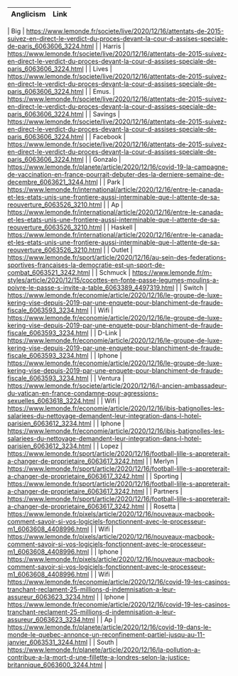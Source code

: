 | Anglicism | Link |
|-----------|------|

| Big | https://www.lemonde.fr/societe/live/2020/12/16/attentats-de-2015-suivez-en-direct-le-verdict-du-proces-devant-la-cour-d-assises-speciale-de-paris_6063606_3224.html |
| Harris | https://www.lemonde.fr/societe/live/2020/12/16/attentats-de-2015-suivez-en-direct-le-verdict-du-proces-devant-la-cour-d-assises-speciale-de-paris_6063606_3224.html |
| Lives | https://www.lemonde.fr/societe/live/2020/12/16/attentats-de-2015-suivez-en-direct-le-verdict-du-proces-devant-la-cour-d-assises-speciale-de-paris_6063606_3224.html |
| Emus. | https://www.lemonde.fr/societe/live/2020/12/16/attentats-de-2015-suivez-en-direct-le-verdict-du-proces-devant-la-cour-d-assises-speciale-de-paris_6063606_3224.html |
| Savings | https://www.lemonde.fr/societe/live/2020/12/16/attentats-de-2015-suivez-en-direct-le-verdict-du-proces-devant-la-cour-d-assises-speciale-de-paris_6063606_3224.html |
| Facebook | https://www.lemonde.fr/societe/live/2020/12/16/attentats-de-2015-suivez-en-direct-le-verdict-du-proces-devant-la-cour-d-assises-speciale-de-paris_6063606_3224.html |
| Gonzalo | https://www.lemonde.fr/planete/article/2020/12/16/covid-19-la-campagne-de-vaccination-en-france-pourrait-debuter-des-la-derniere-semaine-de-decembre_6063621_3244.html |
| Park | https://www.lemonde.fr/international/article/2020/12/16/entre-le-canada-et-les-etats-unis-une-frontiere-aussi-interminable-que-l-attente-de-sa-reouverture_6063526_3210.html |
| Ap | https://www.lemonde.fr/international/article/2020/12/16/entre-le-canada-et-les-etats-unis-une-frontiere-aussi-interminable-que-l-attente-de-sa-reouverture_6063526_3210.html |
| Haskell | https://www.lemonde.fr/international/article/2020/12/16/entre-le-canada-et-les-etats-unis-une-frontiere-aussi-interminable-que-l-attente-de-sa-reouverture_6063526_3210.html |
| Outlet | https://www.lemonde.fr/sport/article/2020/12/16/au-sein-des-federations-sportives-francaises-la-democratie-est-un-sport-de-combat_6063521_3242.html |
| Schmuck | https://www.lemonde.fr/m-styles/article/2020/12/15/cocottes-en-fonte-passe-legumes-moulins-a-poivre-le-passe-s-invite-a-table_6063389_4497319.html |
| Switch | https://www.lemonde.fr/economie/article/2020/12/16/le-groupe-de-luxe-kering-vise-depuis-2019-par-une-enquete-pour-blanchiment-de-fraude-fiscale_6063593_3234.html |
| Wifi | https://www.lemonde.fr/economie/article/2020/12/16/le-groupe-de-luxe-kering-vise-depuis-2019-par-une-enquete-pour-blanchiment-de-fraude-fiscale_6063593_3234.html |
| D-Link | https://www.lemonde.fr/economie/article/2020/12/16/le-groupe-de-luxe-kering-vise-depuis-2019-par-une-enquete-pour-blanchiment-de-fraude-fiscale_6063593_3234.html |
| Iphone | https://www.lemonde.fr/economie/article/2020/12/16/le-groupe-de-luxe-kering-vise-depuis-2019-par-une-enquete-pour-blanchiment-de-fraude-fiscale_6063593_3234.html |
| Ventura | https://www.lemonde.fr/societe/article/2020/12/16/l-ancien-ambassadeur-du-vatican-en-france-condamne-pour-agressions-sexuelles_6063618_3224.html |
| Wifi | https://www.lemonde.fr/economie/article/2020/12/16/ibis-batignolles-les-salariees-du-nettoyage-demandent-leur-integration-dans-l-hotel-parisien_6063612_3234.html |
| Iphone | https://www.lemonde.fr/economie/article/2020/12/16/ibis-batignolles-les-salariees-du-nettoyage-demandent-leur-integration-dans-l-hotel-parisien_6063612_3234.html |
| Lopez | https://www.lemonde.fr/sport/article/2020/12/16/football-lille-s-appreterait-a-changer-de-proprietaire_6063617_3242.html |
| Merlyn | https://www.lemonde.fr/sport/article/2020/12/16/football-lille-s-appreterait-a-changer-de-proprietaire_6063617_3242.html |
| Sporting | https://www.lemonde.fr/sport/article/2020/12/16/football-lille-s-appreterait-a-changer-de-proprietaire_6063617_3242.html |
| Partners | https://www.lemonde.fr/sport/article/2020/12/16/football-lille-s-appreterait-a-changer-de-proprietaire_6063617_3242.html |
| Rosetta | https://www.lemonde.fr/pixels/article/2020/12/16/nouveaux-macbook-comment-savoir-si-vos-logiciels-fonctionnent-avec-le-processeur-m1_6063608_4408996.html |
| Wifi | https://www.lemonde.fr/pixels/article/2020/12/16/nouveaux-macbook-comment-savoir-si-vos-logiciels-fonctionnent-avec-le-processeur-m1_6063608_4408996.html |
| Iphone | https://www.lemonde.fr/pixels/article/2020/12/16/nouveaux-macbook-comment-savoir-si-vos-logiciels-fonctionnent-avec-le-processeur-m1_6063608_4408996.html |
| Wifi | https://www.lemonde.fr/economie/article/2020/12/16/covid-19-les-casinos-tranchant-reclament-25-millions-d-indemnisation-a-leur-assureur_6063623_3234.html |
| Iphone | https://www.lemonde.fr/economie/article/2020/12/16/covid-19-les-casinos-tranchant-reclament-25-millions-d-indemnisation-a-leur-assureur_6063623_3234.html |
| Ap | https://www.lemonde.fr/planete/article/2020/12/16/covid-19-dans-le-monde-le-quebec-annonce-un-reconfinement-partiel-jusqu-au-11-janvier_6063531_3244.html |
| South | https://www.lemonde.fr/planete/article/2020/12/16/la-pollution-a-contribue-a-la-mort-d-une-fillette-a-londres-selon-la-justice-britannique_6063600_3244.html |
